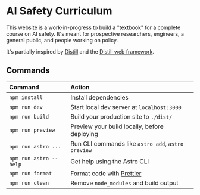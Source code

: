 # AI Safety Curriculum

This website is a work-in-progress to build a "textbook" for a complete course on AI safety.
It's meant for prospective researchers, engineers, a general public, and people working on policy.

It's partially inspired by [Distill](https://distill.pub) and the [Distill web framework](https://github.com/distillpub/template).

## Commands

| Command                | Action                                             |
| :--------------------- | :------------------------------------------------- |
| `npm install`          | Install dependencies                               |
| `npm run dev`          | Start local dev server at `localhost:3000`         |
| `npm run build`        | Build your production site to `./dist/`            |
| `npm run preview`      | Preview your build locally, before deploying       |
| `npm run astro ...`    | Run CLI commands like `astro add`, `astro preview` |
| `npm run astro --help` | Get help using the Astro CLI                       |
| `npm run format`       | Format code with [Prettier](https://prettier.io/)  |
| `npm run clean`        | Remove `node_modules` and build output             |
